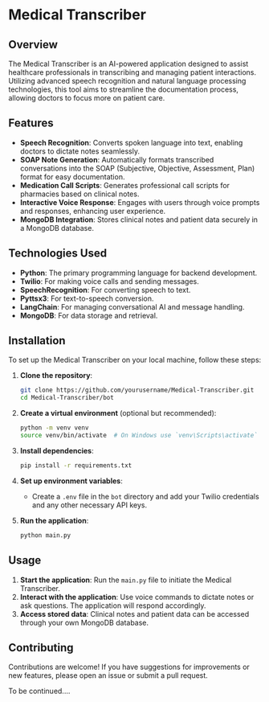 # Medical Transcriber

## Overview

The Medical Transcriber is an AI-powered application designed to assist healthcare professionals in transcribing and managing patient interactions. Utilizing advanced speech recognition and natural language processing technologies, this tool aims to streamline the documentation process, allowing doctors to focus more on patient care.

## Features

- **Speech Recognition**: Converts spoken language into text, enabling doctors to dictate notes seamlessly.
- **SOAP Note Generation**: Automatically formats transcribed conversations into the SOAP (Subjective, Objective, Assessment, Plan) format for easy documentation.
- **Medication Call Scripts**: Generates professional call scripts for pharmacies based on clinical notes.
- **Interactive Voice Response**: Engages with users through voice prompts and responses, enhancing user experience.
- **MongoDB Integration**: Stores clinical notes and patient data securely in a MongoDB database.

## Technologies Used

- **Python**: The primary programming language for backend development.
- **Twilio**: For making voice calls and sending messages.
- **SpeechRecognition**: For converting speech to text.
- **Pyttsx3**: For text-to-speech conversion.
- **LangChain**: For managing conversational AI and message handling.
- **MongoDB**: For data storage and retrieval.

## Installation

To set up the Medical Transcriber on your local machine, follow these steps:

1. **Clone the repository**:
   ```bash
   git clone https://github.com/yourusername/Medical-Transcriber.git
   cd Medical-Transcriber/bot
   ```

2. **Create a virtual environment** (optional but recommended):
   ```bash
   python -m venv venv
   source venv/bin/activate  # On Windows use `venv\Scripts\activate`
   ```

3. **Install dependencies**:
   ```bash
   pip install -r requirements.txt
   ```

4. **Set up environment variables**:
   - Create a `.env` file in the `bot` directory and add your Twilio credentials and any other necessary API keys.

5. **Run the application**:
   ```bash
   python main.py
   ```

## Usage

1. **Start the application**: Run the `main.py` file to initiate the Medical Transcriber.
2. **Interact with the application**: Use voice commands to dictate notes or ask questions. The application will respond accordingly.
3. **Access stored data**: Clinical notes and patient data can be accessed through your own MongoDB database.

## Contributing

Contributions are welcome! If you have suggestions for improvements or new features, please open an issue or submit a pull request.


  To be continued....
